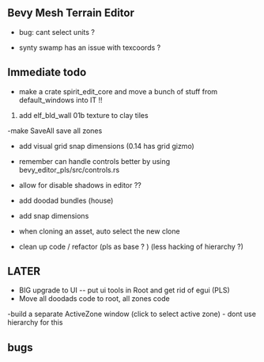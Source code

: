 

## Bevy Mesh Terrain Editor

- bug: cant select units ? 
 
 
- synty swamp has an issue with texcoords ?


## Immediate todo 


- make a crate  spirit_edit_core  and move a bunch of stuff from default_windows into IT !!

 1. add elf_bld_wall 01b  texture to clay tiles 

-make SaveAll save all zones 
 

- add visual grid snap dimensions (0.14 has grid gizmo)


- remember can  handle controls better  by  using bevy_editor_pls/src/controls.rs




- allow for disable shadows in editor ??

- add doodad bundles (house) 

-  add snap dimensions 

- when cloning an asset, auto select the new clone 

- clean up code / refactor (pls as base ? ) (less hacking of hierarchy ?)
 
 
## LATER  


- BIG  upgrade to UI -- put ui tools in Root and get rid of egui (PLS)
- Move all doodads code to root, all zones code

-build a separate ActiveZone window (click to select active zone) - dont use hierarchy for this 




## bugs 

 